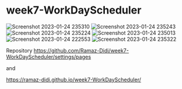 # week7-WorkDayScheduler
![Screenshot 2023-01-24 235310](https://user-images.githubusercontent.com/117308754/214451261-cae3253b-bf0d-44ef-8261-190e9596362e.jpg)
![Screenshot 2023-01-24 235243](https://user-images.githubusercontent.com/117308754/214451263-db81b335-307c-4b0f-9fd0-e6eb20fa34d9.jpg)
![Screenshot 2023-01-24 235224](https://user-images.githubusercontent.com/117308754/214451264-1b3cdcde-f0ea-4ec6-827e-f873ad70bae5.jpg)
![Screenshot 2023-01-24 235013](https://user-images.githubusercontent.com/117308754/214451266-fd1b7977-4643-4711-b157-c49e04b4eb8c.jpg)
![Screenshot 2023-01-24 222553](https://user-images.githubusercontent.com/117308754/214451267-bbd1309d-cd70-4f77-bdeb-4b3a00023074.jpg)
![Screenshot 2023-01-24 235322](https://user-images.githubusercontent.com/117308754/214451269-40387728-88a8-461f-9ac7-26743cb8ba7e.jpg)


Repository
https://github.com/Ramaz-Didi/week7-WorkDayScheduler/settings/pages

and

https://ramaz-didi.github.io/week7-WorkDayScheduler/
